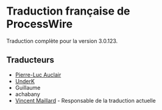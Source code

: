# Traduction française de ProcessWire

Traduction complète pour la version 3.0.123.

## Traducteurs

- [Pierre-Luc Auclair](https://github.com/plauclair)
- [UnderK](https://github.com/underk)
- Guillaume
- achabany
- [Vincent Maillard](https://github.com/v-maillard/) - Responsable de la traduction actuelle